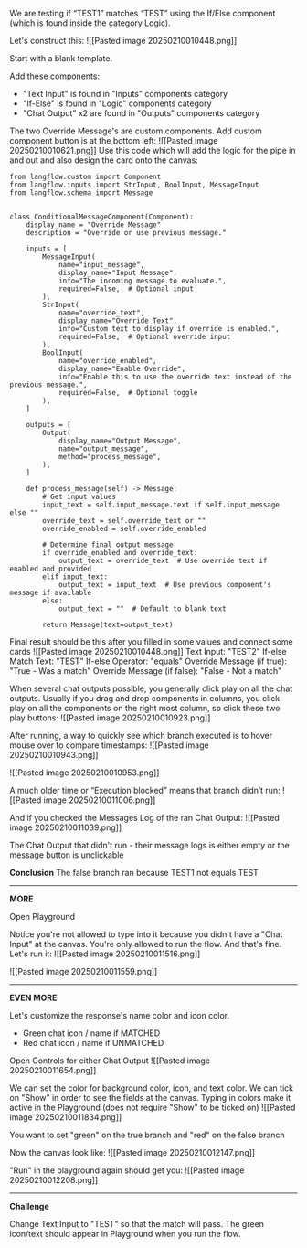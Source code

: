 We are testing if “TEST1” matches “TEST” using the If/Else component (which is found inside the category Logic).

Let's construct this:
![[Pasted image 20250210010448.png]]

Start with a blank template.

Add these components:
- "Text Input" is found in "Inputs" components category
- "If-Else" is found in "Logic" components category
- "Chat Output" x2 are found in "Outputs" components category


The two Override Message's are custom components. Add custom component button is at the bottom left:
![[Pasted image 20250210010621.png]]
Use this code which will add the logic for the pipe in and out and also design the card onto the canvas:
```
from langflow.custom import Component
from langflow.inputs import StrInput, BoolInput, MessageInput
from langflow.schema import Message


class ConditionalMessageComponent(Component):
    display_name = "Override Message"
    description = "Override or use previous message."

    inputs = [
        MessageInput(
            name="input_message",
            display_name="Input Message",
            info="The incoming message to evaluate.",
            required=False,  # Optional input
        ),
        StrInput(
            name="override_text",
            display_name="Override Text",
            info="Custom text to display if override is enabled.",
            required=False,  # Optional override input
        ),
        BoolInput(
            name="override_enabled",
            display_name="Enable Override",
            info="Enable this to use the override text instead of the previous message.",
            required=False,  # Optional toggle
        ),
    ]

    outputs = [
        Output(
            display_name="Output Message",
            name="output_message",
            method="process_message",
        ),
    ]

    def process_message(self) -> Message:
        # Get input values
        input_text = self.input_message.text if self.input_message else ""
        override_text = self.override_text or ""
        override_enabled = self.override_enabled

        # Determine final output message
        if override_enabled and override_text:
            output_text = override_text  # Use override text if enabled and provided
        elif input_text:
            output_text = input_text  # Use previous component's message if available
        else:
            output_text = ""  # Default to blank text

        return Message(text=output_text)

```


Final result should be this after you filled in some values and connect some cards
![[Pasted image 20250210010448.png]]
Text Input: "TEST2"
If-else Match Text: "TEST"
If-else Operator: "equals"
Override Message (if true): "True - Was a match"
Override Message (if false): "False - Not a match"

When several chat outputs possible, you generally click play on all the chat outputs. Usually if you drag and drop components in columns, you click play on all the components on the right most column, so click these two play buttons:
![[Pasted image 20250210010923.png]]

After running, a way to quickly see which branch executed is to hover mouse over to compare timestamps:
![[Pasted image 20250210010943.png]]

![[Pasted image 20250210010953.png]]

A much older time or “Execution blocked” means that branch didn’t run:
![[Pasted image 20250210011006.png]]

And if you checked the Messages Log of the ran Chat Output:
![[Pasted image 20250210011039.png]]

The Chat Output that didn't run - their message logs is either empty or the message button is unclickable

**Conclusion**
The false branch ran because TEST1 not equals TEST

---

**MORE**

Open Playground

Notice you're not allowed to type into it because you didn't have a "Chat Input" at the canvas. You're only allowed to run the flow. And that's fine. Let's run it:
![[Pasted image 20250210011516.png]]

![[Pasted image 20250210011559.png]]


---


**EVEN MORE**

Let's customize the response's name color and icon color.
- Green chat icon / name if MATCHED
- Red chat icon / name if UNMATCHED

Open Controls for either Chat Output
![[Pasted image 20250210011654.png]]

We can set the color for background color, icon, and text color. We can tick on "Show" in order to see the fields at the canvas. Typing in colors make it active in the Playground (does not require "Show" to be ticked on)
![[Pasted image 20250210011834.png]]

You want to set "green" on the true branch and "red" on the false branch

Now the canvas look like:
![[Pasted image 20250210012147.png]]

"Run" in the playground again should get you:
![[Pasted image 20250210012208.png]]

---

**Challenge**

Change Text Input to "TEST" so that the match will pass. The green icon/text should appear in Playground when you run the flow.
